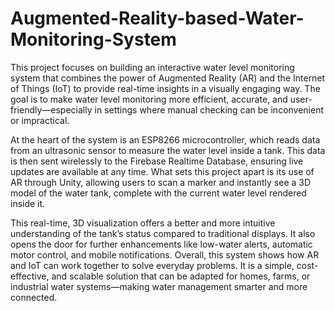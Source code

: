 # Augmented-Reality-based-Water-Monitoring-System

This project focuses on building an interactive water level monitoring system that combines 
the power of Augmented Reality (AR) and the Internet of Things (IoT) to provide real-time 
insights in a visually engaging way. The goal is to make water level monitoring more efficient, 
accurate, and user-friendly—especially in settings where manual checking can be inconvenient 
or impractical. 

At the heart of the system is an ESP8266 microcontroller, which reads data from an 
ultrasonic sensor to measure the water level inside a tank. This data is then sent wirelessly to 
the Firebase Realtime Database, ensuring live updates are available at any time. What sets 
this project apart is its use of AR through Unity, allowing users to scan a marker and 
instantly see a 3D model of the water tank, complete with the current water level rendered 
inside it. 

This real-time, 3D visualization offers a better and more intuitive understanding of the tank’s 
status compared to traditional displays. It also opens the door for further enhancements like 
low-water alerts, automatic motor control, and mobile notifications. 
Overall, this system shows how AR and IoT can work together to solve everyday problems. It 
is a simple, cost-effective, and scalable solution that can be adapted for homes, farms, or 
industrial water systems—making water management smarter and more connected.
